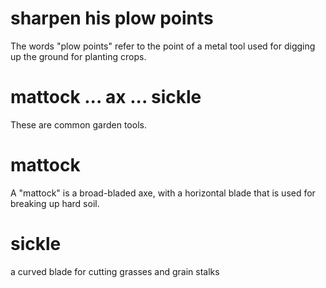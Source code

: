 # sharpen his plow points

The words "plow points" refer to the point of a metal tool used for digging up the ground for planting crops.

# mattock ... ax ... sickle

These are common garden tools.

# mattock

A "mattock" is a broad-bladed axe, with a horizontal blade that is used for breaking up hard soil.

# sickle

a curved blade for cutting grasses and grain stalks

